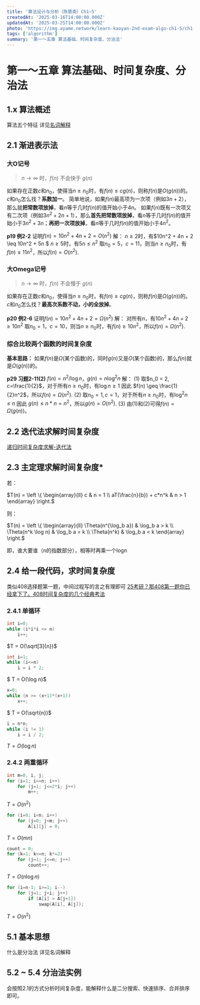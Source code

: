 ```yaml
---
title: '算法设计与分析（陈慧南）Ch1~5'
createdAt: '2025-03-16T14:00:00.000Z'
updatedAt: '2025-03-25T14:00:00.000Z'
photo: 'https://img.ayame.network/learn-kaoyan-2nd-exam-algo-ch1-5/ch1-5.png'
tags: ['algorithm']
summary: '第一～五章 算法基础、时间复杂度、分治法'
---
```


# 第一～五章 算法基础、时间复杂度、分治法

## 1.x 算法概述

算法五个特征 详见[名词解释](https://blog.kaai.dev/post/learn-kaoyan-2nd-exam-algo-definitions)

## 2.1 渐进表示法

### 大O记号

> $n \to \infty$ 时，$f(n)$ 不会快于 $g(n)$

如果存在正数$c$和$n_0$，使得当$n \geq n_0$时，有$f(n) \leq cg(n)$，则称$f(n)$是$O(g(n))$的。
$c$和$n_0$怎么找？**系数加一**。
简单地说，如果$f(n)$最高项为一次项（例如$3n+2$），那么就**把常数项放掉**，看$n$等于几时$f(n)$的值开始小于$4n$。
如果$f(n)$既有一次项又有二次项（例如$3n^2+2n+1$），那么**首先把常数项放掉**，看$n$等于几时$f(n)$的值开始小于$3n^2+3n$；**再把一次项放掉**，看$n$等于几时$f(n)$的值开始小于$4n^2$。

**p19 例2-2** 证明$f(n) = 10n^2 + 4n + 2 = O(n^2)$
解：
$n\geq 2$时，有$10n^2 + 4n + 2 \leq 10n^2 + 5n $
$n\geq 5$时，有$5n \leq n^2$
取$n_0 = 5$，$c = 11$，则当$n\geq n_0$时，有$f(n) \leq 11n^2$，所以$f(n) = O(n^2)$.

### 大Omega记号

> $n \to \infty$ 时，$f(n)$ 不会慢于 $g(n)$

如果存在正数$c$和$n_0$，使得当$n \geq n_0$时，有$f(n) \geq cg(n)$，则称$f(n)$是$\Omega(g(n))$的。
$c$和$n_0$怎么找？**最高次系数不动，小的全放掉**。

**p20 例2-6** 证明$f(n) = 10n^2 + 4n + 2 = \Omega(n^2)$
解：
对所有$n$，有$10n^2 + 4n + 2 \geq 10n^2$
取$n_0 = 1$，$c = 10$，则当$n\geq n_0$时，有$f(n) \geq 10n^2$，所以$f(n) = \Omega(n^2)$.

### 综合比较两个函数的时间复杂度

**基本思路：** 如果$f(n)$是$\Omega(\text{某个函数})$的，同时$g(n)$又是$O(\text{某个函数})$的，那么$f(n)$就是$\Omega(g(n))$的。

**p29 习题2-11(2)** $f(n)=n^2/\log n$，$g(n)=n\log^2 n$
解：
(1) 取$n_0 = 2, c=\frac{1}{2}$，对于所有$n\geq n_0$时，有$\log n \geq 1$
因此 $f(n) \geq \frac{1}{2}n^2$，所以$f(n) = \Omega(n^2)$.
(2) 取$n_0 = 1, c = 1$，对于所有$n\geq n_0$时，有$\log^2 n \leq n$
因此 $g(n) \leq n*n = n^2$，所以$g(n) = O(n^2)$.
(3) 由(1)和(2)可得$f(n) = \Omega(g(n))$。

## 2.2 迭代法求解时间复杂度

[递归时间复杂度求解-迭代法](https://www.bilibili.com/video/BV1Ua411z7nF/?p=4)

## 2.3 主定理求解时间复杂度*

若：

$T(n) = \left \{ 
\begin{array}{ll}
c & n = 1 \\
aT(\frac{n}{b}) + c*n^k & n > 1
\end{array}
\right.$

则：

$T(n) = \left \{ 
\begin{array}{ll}
\Theta(n^{\log_b a}) & \log_b a > k \\
\Theta(n^k \log n) & \log_b a = k \\
\Theta(n^k) & \log_b a < k
\end{array}
\right.$

即，谁大要谁（n的指数部分），相等时再乘一个logn

## 2.4 给一段代码，求时间复杂度

类似408选择题第一题，中间过程写的言之有理即可
[25考研？那408第一题你已经拿下了。408时间复杂度的几个经典考法](https://www.bilibili.com/video/BV1jC411Y72k)

### 2.4.1 单循环

```c++
int i=0;
while (i*i*i <= n)
    i++;
```

$T = O(\sqrt[3]{n})$

```c++
int i=1;
while (i<=n)
    i = i * 2;
```

$ T = O(\log n)$

```c++
x=0;
while (n >= (x+1)*(x+1))
    x++;
```
$ T = O(\sqrt{n})$

```c++
i = n*n;
while (i != 1)
    i = i / 2;
```
$T = O(\log n)$
   
### 2.4.2 两重循环

```c++
int m=0, i, j;
for (i=1; i<=n; i++)
    for (j=1; j<=2*i; j++)
        m++;
```
$T = O(n^2)$

```c++
for (i=0; i<n; i++)
    for (j=0; j<m; j++)
        A[i][j] = 0;
```
$T = O(mn)$

```c++
count = 0;
for (k=1; k<=n; k*=2)
    for (j=1; j<=n; j++)
        count++;
```
$T = O(n \log n)$

```c++
for (i=n-1; i>=1; i--)
    for (j=1; j<i; j++)
        if (A[i] > A[j+1])
            swap(A[i], A[j]);
```
$T = O(n^2)$

## 5.1 基本思想

什么是分治法 详见名词解释

## 5.2 ~ 5.4 分治法实例

会按照2.1的方式分析时间复杂度，能解释什么是二分搜索、快速排序、合并排序即可。



